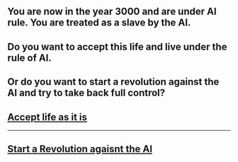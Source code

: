 You are now in the year 3000 and are under AI rule. You are treated as a slave by the AI. 
---
Do you want to accept this life and live under the rule of AI.
---
Or do you want to start a revolution against the AI and try to take back full control?
---
## [Accept life as it is](accept-lide.md)
---
## [Start a Revolution agaisnt the AI](revolution.md)
